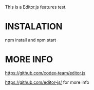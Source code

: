 This is a Editor.js features test.

# INSTALATION

npm install and npm start

# MORE INFO

https://github.com/codex-team/editor.js

https://github.com/editor-js/ for more info